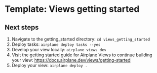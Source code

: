# Template: Views getting started

## Next steps

1. Navigate to the getting_started directory: `cd views_getting_started`
2. Deploy tasks: `airplane deploy tasks --yes`
3. Develop your view locally: `airplane views dev`
4. Visit the getting started guide for Airplane Views to continue building your view: https://docs.airplane.dev/views/getting-started
5. Deploy your view: `airplane deploy .`
